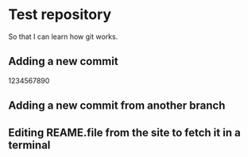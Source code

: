 # Test repository

So that I can learn how git works.

## Adding a new commit

1234567890

## Adding a new commit from another branch

## Editing REAME.file from the site to fetch it in a terminal
